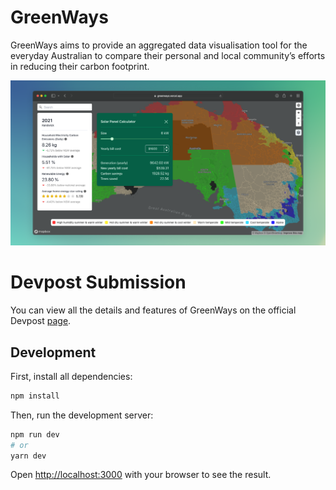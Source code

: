 # GreenWays

GreenWays aims to provide an aggregated data visualisation tool for the everyday Australian to compare their personal and local community’s efforts in reducing their carbon footprint.

![Banner](https://raw.githubusercontent.com/UNIHACK2022/UNIHACK-22/aeeb4ea8d674bd7430810f75cee8130b3edc300d/public/greenways_og.png)

# Devpost Submission

You can view all the details and features of GreenWays on the official Devpost [page](https://devpost.com/software/greenways-bkytwg).

## Development

First, install all dependencies:
```bash
npm install
```

Then, run the development server:

```bash
npm run dev
# or
yarn dev
```

Open [http://localhost:3000](http://localhost:3000) with your browser to see the result.
